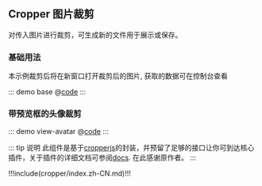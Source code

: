 ## Cropper 图片裁剪

对传入图片进行裁剪，可生成新的文件用于展示或保存。

### 基础用法

本示例裁剪后将在新窗口打开裁剪后的图片, 获取的数据可在控制台查看

::: demo base
@[code](@demo/cropper/$LIB_DIR/base.vue)
:::

### 带预览框的头像裁剪

::: demo view-avatar
@[code](@demo/cropper/$LIB_DIR/view-avatar.vue)
:::

::: tip 说明
此组件是基于[cropperjs](https://www.npmjs.com/package/cropperjs)的封装，并预留了足够的接口让你可到达核心插件，关于插件的详细文档可参阅[docs](https://fengyuanchen.github.io/cropperjs/). 在此感谢原作者。
:::


!!!include(cropper/index.zh-CN.md)!!!